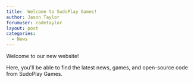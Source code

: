 ```yaml
---
title:  Welcome to SudoPlay Games!
author: Jason Taylor
forumuser: codetaylor
layout: post
categories:
  - News
---
```


Welcome to our new website!

Here, you'll be able to find the latest news, games, and open-source code from SudoPlay Games.